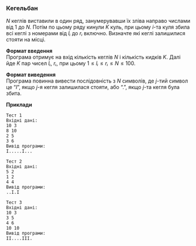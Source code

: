 ### Кегельбан
$N$ кеглів виставили в один ряд, занумерувавши їх зліва направо числами від $1$ до $N$. Потім по цьому ряду 
кинули $K$ куль, при цьому $i$-та куля збила всі кеглі з номерами від $lᵢ$ до $rᵢ$ включно. Визначте 
які кеглі залишилися стояти на місці.  

**Формат введення**  
Програма отримує на вхід кількість кеглів $N$ і кількість кидків $K$. Далі йде $K$ пар чисел $lᵢ$, $rᵢ$,
при цьому $1 ≤ lᵢ ≤ rᵢ ≤ N ≤ 100$.
  
**Формат виведення**  
Програма повинна вивести послідовність з $N$ символів, де $j$-тий символ це “$I$”, якщо $j$-я кегля 
залишилася стояти, або “$.$”, якщо $j$-та кегля була збита.

**Приклади**
```
Тест 1
Вхідні дані:
10 3
8 10
2 5
3 6
Вивід програми:
I.....I...

Тест 2
Вхідні дані:
5 2
1 2
4 4
Вивід програми:
..I.I

Тест 3
Вхідні дані:
10 3
3 5
4 6
10 10
Вивід програми:
II....III.
```